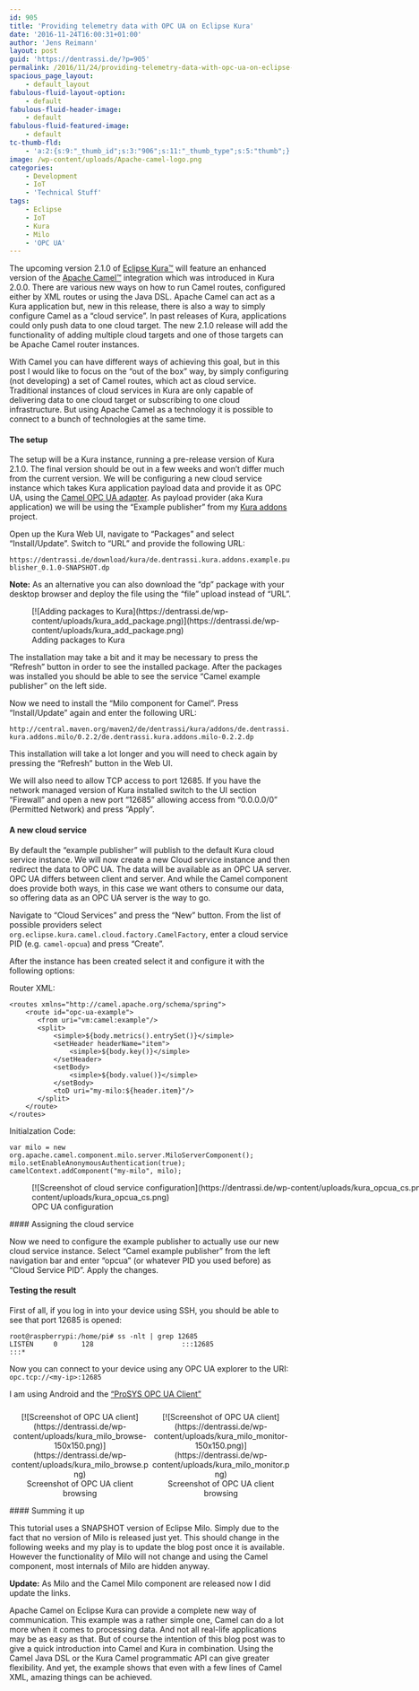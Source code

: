 ```yaml
---
id: 905
title: 'Providing telemetry data with OPC UA on Eclipse Kura'
date: '2016-11-24T16:00:31+01:00'
author: 'Jens Reimann'
layout: post
guid: 'https://dentrassi.de/?p=905'
permalink: /2016/11/24/providing-telemetry-data-with-opc-ua-on-eclipse-kura/
spacious_page_layout:
    - default_layout
fabulous-fluid-layout-option:
    - default
fabulous-fluid-header-image:
    - default
fabulous-fluid-featured-image:
    - default
tc-thumb-fld:
    - 'a:2:{s:9:"_thumb_id";s:3:"906";s:11:"_thumb_type";s:5:"thumb";}'
image: /wp-content/uploads/Apache-camel-logo.png
categories:
    - Development
    - IoT
    - 'Technical Stuff'
tags:
    - Eclipse
    - IoT
    - Kura
    - Milo
    - 'OPC UA'
---
```


The upcoming version 2.1.0 of [Eclipse Kura™](https://www.eclipse.org/kura/) will feature an enhanced version of the [Apache Camel™](https://camel.apache.org/) integration which was introduced in Kura 2.0.0. There are various new ways on how to run Camel routes, configured either by XML routes or using the Java DSL. Apache Camel can act as a Kura application but, new in this release, there is also a way to simply configure Camel as a “cloud service”. In past releases of Kura, applications could only push data to one cloud target. The new 2.1.0 release will add the functionality of adding multiple cloud targets and one of those targets can be Apache Camel router instances.

With Camel you can have different ways of achieving this goal, but in this post I would like to focus on the “out of the box” way, by simply configuring (not developing) a set of Camel routes, which act as cloud service. Traditional instances of cloud services in Kura are only capable of delivering data to one cloud target or subscribing to one cloud infrastructure. But using Apache Camel as a technology it is possible to connect to a bunch of technologies at the same time.

#### The setup

The setup will be a Kura instance, running a pre-release version of Kura 2.1.0. The final version should be out in a few weeks and won’t differ much from the current version. We will be configuring a new cloud service instance which takes Kura application payload data and provide it as OPC UA, using the [Camel OPC UA adapter](https://github.com/ctron/de.dentrassi.camel.milo). As payload provider (aka Kura application) we will be using the “Example publisher” from my [Kura addons](https://dentrassi.de/kura-addons/) project.

Open up the Kura Web UI, navigate to “Packages” and select “Install/Update”. Switch to “URL” and provide the following URL:

`https://dentrassi.de/download/kura/de.dentrassi.kura.addons.example.publisher_0.1.0-SNAPSHOT.dp`

**Note:**  As an alternative you can also download the “dp” package with your desktop browser and deploy the file using the “file” upload instead of “URL”.

<figure aria-describedby="caption-attachment-932" class="wp-caption aligncenter" id="attachment_932" style="width: 607px">[![Adding packages to Kura](https://dentrassi.de/wp-content/uploads/kura_add_package.png)](https://dentrassi.de/wp-content/uploads/kura_add_package.png)<figcaption class="wp-caption-text" id="caption-attachment-932">Adding packages to Kura</figcaption></figure>The installation may take a bit and it may be necessary to press the “Refresh” button in order to see the installed package. After the packages was installed you should be able to see the service “Camel example publisher” on the left side.

Now we need to install the “Milo component for Camel”. Press “Install/Update” again and enter the following URL:

`http://central.maven.org/maven2/de/dentrassi/kura/addons/de.dentrassi.kura.addons.milo/0.2.2/de.dentrassi.kura.addons.milo-0.2.2.dp`

This installation will take a lot longer and you will need to check again by pressing the “Refresh” button in the Web UI.

We will also need to allow TCP access to port 12685. If you have the network managed version of Kura installed switch to the UI section “Firewall” and open a new port “12685” allowing access from “0.0.0.0/0” (Permitted Network) and press “Apply”.

#### A new cloud service

By default the “example publisher” will publish to the default Kura cloud service instance. We will now create a new Cloud service instance and then redirect the data to OPC UA. The data will be available as an OPC UA server. OPC UA differs between client and server. And while the Camel component does provide both ways, in this case we want others to consume our data, so offering data as an OPC UA server is the way to go.

Navigate to “Cloud Services” and press the “New” button. From the list of possible providers select `org.eclipse.kura.camel.cloud.factory.CamelFactory`, enter a cloud service PID (e.g. `camel-opcua`) and press “Create”.

After the instance has been created select it and configure it with the following options:

Router XML:

```
<routes xmlns="http://camel.apache.org/schema/spring">
    <route id="opc-ua-example">
       <from uri="vm:camel:example"/>
       <split>
           <simple>${body.metrics().entrySet()}</simple>
           <setHeader headerName="item">
               <simple>${body.key()}</simple>
           </setHeader>
           <setBody>
               <simple>${body.value()}</simple>
           </setBody>
           <toD uri="my-milo:${header.item}"/>
       </split>
    </route>
</routes>
```

Initialzation Code:

```
var milo = new org.apache.camel.component.milo.server.MiloServerComponent();
milo.setEnableAnonymousAuthentication(true);
camelContext.addComponent("my-milo", milo);
```

<figure aria-describedby="caption-attachment-933" class="wp-caption aligncenter" id="attachment_933" style="width: 1123px">[![Screenshot of cloud service configuration](https://dentrassi.de/wp-content/uploads/kura_opcua_cs.png)](https://dentrassi.de/wp-content/uploads/kura_opcua_cs.png)<figcaption class="wp-caption-text" id="caption-attachment-933">OPC UA configuration</figcaption></figure>#### Assigning the cloud service

Now we need to configure the example publisher to actually use our new cloud service instance. Select “Camel example publisher” from the left navigation bar and enter “opcua” (or whatever PID you used before) as “Cloud Service PID”. Apply the changes.

#### Testing the result

First of all, if you log in into your device using SSH, you should be able to see that port 12685 is opened:

```
root@raspberrypi:/home/pi# ss -nlt | grep 12685
LISTEN     0      128                      :::12685                   :::*     
```

Now you can connect to your device using any OPC UA explorer to the URI: `opc.tcp://<my-ip>:12685`

I am using Android and the [“ProSYS OPC UA Client”](https://play.google.com/store/apps/details?id=com.prosysopc.ua.android2)

 <style>
			#gallery-2 {
				margin: auto;
			}
			#gallery-2 .gallery-item {
				float: left;
				margin-top: 10px;
				text-align: center;
				width: 50%;
			}
			#gallery-2 img {
				border: 2px solid #cfcfcf;
			}
			#gallery-2 .gallery-caption {
				margin-left: 0;
			}
			/* see gallery_shortcode() in wp-includes/media.php */
		</style><div class="gallery galleryid-905 gallery-columns-2 gallery-size-thumbnail" id="gallery-2"><dl class="gallery-item"> <dt class="gallery-icon landscape"> [![Screenshot of OPC UA client](https://dentrassi.de/wp-content/uploads/kura_milo_browse-150x150.png)](https://dentrassi.de/wp-content/uploads/kura_milo_browse.png) </dt> <dd class="wp-caption-text gallery-caption" id="gallery-2-926"> Screenshot of OPC UA client browsing </dd></dl><dl class="gallery-item"> <dt class="gallery-icon landscape"> [![Screenshot of OPC UA client](https://dentrassi.de/wp-content/uploads/kura_milo_monitor-150x150.png)](https://dentrassi.de/wp-content/uploads/kura_milo_monitor.png) </dt> <dd class="wp-caption-text gallery-caption" id="gallery-2-927"> Screenshot of OPC UA client browsing </dd></dl>  
 </div>#### Summing it up

This tutorial uses a SNAPSHOT version of Eclipse Milo. Simply due to the fact that no version of Milo is released just yet. This should change in the following weeks and my play is to update the blog post once it is available. However the functionality of Milo will not change and using the Camel component, most internals of Milo are hidden anyway.

**Update:** As Milo and the Camel Milo component are released now I did update the links.

Apache Camel on Eclipse Kura can provide a complete new way of communication. This example was a rather simple one, Camel can do a lot more when it comes to processing data. And not all real-life applications may be as easy as that. But of course the intention of this blog post was to give a quick introduction into Camel and Kura in combination. Using the Camel Java DSL or the Kura Camel programmatic API can give greater flexibility. And yet, the example shows that even with a few lines of Camel XML, amazing things can be achieved.